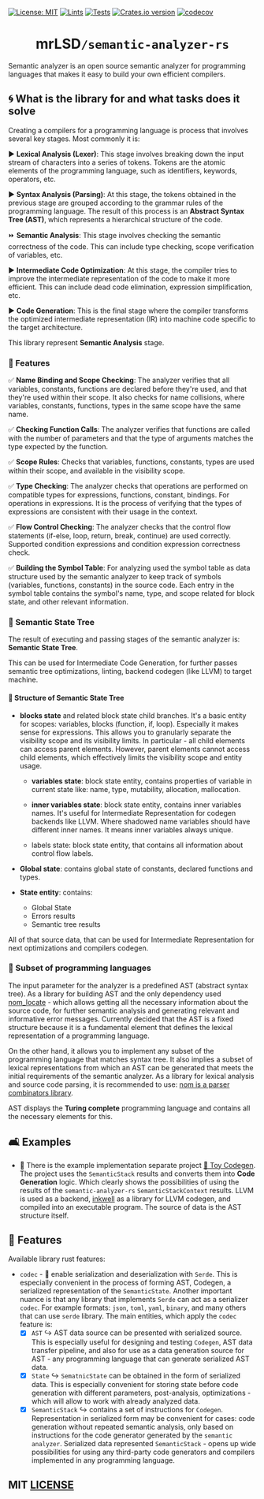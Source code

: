 [![License: MIT](https://img.shields.io/badge/License-MIT-yellow.svg)](https://opensource.org/licenses/MIT)
[![Lints](https://github.com/mrLSD/z-rose/actions/workflows/lints.yml/badge.svg)](https://github.com/mrLSD/z-rose/actions/workflows/lints.yml)
[![Tests](https://github.com/mrLSD/z-rose/actions/workflows/tests.yml/badge.svg)](https://github.com/mrLSD/z-rose/actions/workflows/tests.yml)
[![Crates.io version](https://img.shields.io/crates/v/semantic-analyzer.svg?style=flat-square)](https://crates.io/crates/semantic-analyzer)
[![codecov](https://codecov.io/gh/mrLSD/semantic-analyzer-rs/graph/badge.svg?token=ZQ8FCYSSZX)](https://codecov.io/gh/mrLSD/semantic-analyzer-rs)

<div style="text-align: center;">
    <h1>mrLSD<code>/semantic-analyzer-rs</code></h1>
</div>

Semantic analyzer is an open source semantic analyzer for programming languages 
that makes it easy to build your own efficient compilers.

## 🌀 What is the library for and what tasks does it solve

Creating a compilers for a programming language is process that involves several key 
stages. Most commonly it is:

▶️ **Lexical Analysis (Lexer)**: This stage involves breaking down the input stream 
of characters into a series of tokens. Tokens are the atomic elements of the programming language, such as identifiers, keywords, operators, etc.

▶️ **Syntax Analysis (Parsing)**: At this stage, the tokens obtained in the previous 
stage are grouped according to the grammar rules of the programming language. The result 
of this process is an **Abstract Syntax Tree (AST)**, which represents a hierarchical structure of the code.

⏩ **Semantic Analysis**: This stage involves checking the semantic correctness of the code. This can include 
type checking, scope verification of variables, etc.

▶️ **Intermediate Code Optimization**: At this stage, the compiler tries to improve the intermediate representation of the code to make it more efficient. 
This can include dead code elimination, expression simplification, etc.

▶️ **Code Generation**: This is the final stage where the compiler transforms the optimized intermediate representation (IR) into 
machine code specific to the target architecture.

This library represent **Semantic Analysis** stage.

### 🌻 Features

✅ **Name Binding and Scope Checking**: The analyzer verifies that all variables, constants, functions are declared before they're used, 
and that they're used within their scope. It also checks for name collisions, where variables, constants, functions, types in the same scope have the same name.

✅ **Checking Function Calls**: The analyzer verifies that functions are called with the number of parameters and that the type of 
arguments matches the type expected by the function.

✅ **Scope Rules**: Checks that variables, functions, constants, types are used within their scope, and available in the visibility scope.

✅ **Type Checking**: The analyzer checks that operations are performed on compatible types for expressions, functions, constant, bindings.
For operations in expressions. It is the process of verifying that the types of expressions are consistent with their usage in the context.

✅ **Flow Control Checking**: The analyzer checks that the control flow statements (if-else, loop, return, break, continue) are used correctly. 
Supported condition expressions and condition expression correctness check.

✅ **Building the Symbol Table**: For analyzing used the symbol table as data structure used by the semantic analyzer to keep track of 
symbols (variables, functions, constants) in the source code. Each entry in the symbol table contains the symbol's name, type, and scope related for block state, and other relevant information.

### 🌳 Semantic State Tree

The result of executing and passing stages of the semantic analyzer is: **Semantic State Tree**.

This can be used for Intermediate Code Generation, for further passes
semantic tree optimizations, linting, backend codegen (like LLVM) to target machine.

#### 🌲 Structure of Semantic State Tree 

- **blocks state** and related block state child branches. It's a basic
entity for scopes: variables, blocks (function, if, loop). 
Especially it makes sense for expressions. This allows you to granularly separate the visibility scope 
and its visibility limits. In particular - all child elements can access parent elements.
However, parent elements cannot access child elements, which effectively limits the visibility scope and entity usage.

  - **variables state**: block state entity, contains properties of variable in current
  state like: name, type, mutability, allocation, mallocation.

  - **inner variables state**: block state entity, contains inner variables names.
  It's useful for Intermediate Representation for codegen backends like LLVM.
  Where shadowed name variables should have different inner names. It means inner variables
  always unique.

  - labels state: block state entity, that contains all information about control flow labels.

- **Global state**: contains global state of constants, declared functions and types.

- **State entity**: contains: 
  - Global State 
  - Errors results
  - Semantic tree results

All of that source data, that can be used for Intermediate Representation for next optimizations and compilers codegen.

### 🧺 Subset of programming languages

The input parameter for the analyzer is a predefined
AST (abstract syntax tree). As a library for building AST and the only dependency
used [nom_locate](https://github.com/fflorent/nom_locate) - which allows getting
all the necessary information about the source code, for further semantic analysis
and generating relevant and informative error messages. Currently
decided that the AST is a fixed structure because it is a fundamental
element that defines the lexical representation of a programming language.

On the other hand, it allows you to implement any subset of the programming language that matches
syntax tree. It also implies a subset of lexical representations from which an AST can be generated 
that meets the initial requirements of the semantic analyzer. As a library for lexical 
analysis and source code parsing, it is recommended to use: [nom is a parser combinators library](https://github.com/rust-bakery/nom).

AST displays the **Turing complete** programming language and contains all the necessary elements for this.

## 🛋️ Examples

- 🔎 There is the example implementation separate project [💾 Toy Codegen](https://github.com/mrLSD/toy-codegen).
The project uses the `SemanticStack` results and converts them into **Code Generation** logic. Which clearly shows the 
possibilities of using the results of the `semantic-analyzer-rs` `SemanticStackContext` results. LLVM is used as a 
backend, [inkwell](https://github.com/TheDan64/inkwell) as a library for LLVM codegen, and compiled into an executable 
program. The source of data is the AST structure itself.

## 📶 Features

Available library rust features:
- `codec` - 💮 enable serialization and deserialization with `Serde`.
  This is especially convenient in the process of forming AST, Codegen, 
  a serialized representation of the `SemanticState`. Another important 
  nuance is that any library that implements `Serde` can act as a 
  serializer `codec`. For example formats: `json`, `toml`, `yaml`, 
  `binary`, and many others that can use `serde` library.
  The main entities, which apply the `codec` feature is:
  - [x] `AST` ↪️ AST data source can be presented with serialized source.
    This is especially useful for designing and testing `Codegen`, AST data 
    transfer pipeline, and also for use as a data generation source for 
    AST - any programming language that can generate serialized AST data.
  - [x] `State` ↪️ `SematniсState` can be obtained in the form of 
    serialized data. This is especially convenient for storing state 
    before code generation with different parameters, post-analysis, 
    optimizations - which will allow to work with already analyzed 
    data.
  - [x] `SemanticStack` ↪️ contains a set of instructions for `Codegen`. 
    Representation in serialized form may be convenient for cases: code 
    generation without repeated semantic analysis, only based on 
    instructions for the code generator generated by the `semantic analyzer`. 
    Serialized data represented `SemanticStack` - opens up wide 
    possibilities for using any third-party code generators and compilers 
    implemented in any programming language.

## MIT [LICENSE](LICENSE)
